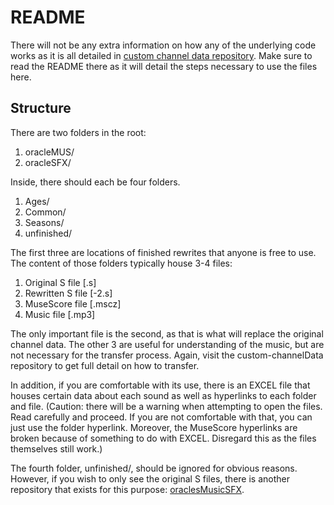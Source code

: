 README
======
There will not be any extra information on how any of the underlying code works as it is all detailed in [custom channel data repository](https://github.com/ZerotoKoops/custom-channelData "custom channel data repository").
Make sure to read the README there as it will detail the steps necessary to use the files here.

Structure
---
There are two folders in the root:

 1. oracleMUS/
 2. oracleSFX/

Inside, there should each be four folders.

 1. Ages/
 2. Common/
 3. Seasons/
 4. unfinished/

The first three are locations of finished rewrites that anyone is free to use.
The content of those folders typically house 3-4 files:

 1. Original S file [.s]
 2. Rewritten S file [-2.s]
 3. MuseScore file [.mscz]
 4. Music file [.mp3]
 
The only important file is the second, as that is what will replace the original channel data.
The other 3 are useful for understanding of the music, but are not necessary for the transfer process. Again, visit the custom-channelData repository to get full detail on how to transfer.

In addition, if you are comfortable with its use, there is an EXCEL file that houses certain data about each sound as well as hyperlinks to each folder and file.
(Caution: there will be a warning when attempting to open the files. Read carefully and proceed. If you are not comfortable with that, you can just use the folder hyperlink. Moreover, the MuseScore hyperlinks are broken because of something to do with EXCEL. Disregard this as the files themselves still work.)

The fourth folder, unfinished/, should be ignored for obvious reasons.
However, if you wish to only see the original S files, there is another repository that exists for this purpose: [oraclesMusicSFX](https://github.com/ZerotoKoops/oraclesMusicSFX "oraclesMusicSFX").